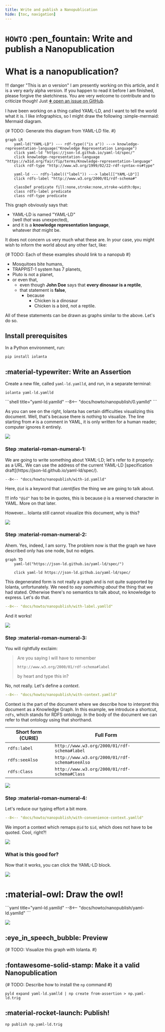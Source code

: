 ```yaml
---
title: Write and publish a Nanopublication
hide: [toc, navigation]
---
```


# `HOWTO` :pen_fountain: Write and publish a Nanopublication

# What is a nanopublication?

!!! danger "This is an α version"
    I am presently working on this article, and it is a very early alpha version. If you happen to read it before I am finished, please forgive the sketchiness. You are very welcome to contribute and to criticize though! Just [➕ open an issue on GitHub](https://github.com/iolanta-tech/iolanta/issues/).

I have been working on a thing called YAML-LD, and I want to tell the world what it is. I like infographics, so I might draw the following :simple-mermaid: Mermaid diagram.

{# TODO: Generate this diagram from YAML-LD file. #}

```mermaid
graph LR
    yaml-ld("YAML-LD") --- rdf-type(("is a")) ---> knowledge-representation-language("Knowledge Representation Language")
    click yaml-ld "https://json-ld.github.io/yaml-ld/spec/"
    click knowledge-representation-language "https://w3id.org/fair/fip/terms/Knowledge-representation-language"
    click rdf-type "http://www.w3.org/1999/02/22-rdf-syntax-ns#type"
    
    yaml-ld --- rdfs-label(("label")) ---> label[["YAML-LD"]]
    click rdfs-label "http://www.w3.org/2000/01/rdf-schema#"
    
    classDef predicate fill:none,stroke:none,stroke-width:0px;
    class rdfs-label predicate
    class rdf-type predicate
```

This graph obviously says that:

* YAML-LD is named "YAML-LD"<br/>(well *that* was unexpected),
* and it is a **knowledge representation language**,<br/>whatever *that* might be.
 
It does not concern us very much what these are. In your case, you might wish to inform the world about any other fact, like:

{# TODO: Each of these examples should link to a nanopub #}

* Mosquitoes bite humans,
* TRAPPIST-1 system has 7 planets,
* Pluto is not a planet,
* or even that,
    * even though **John Doe** says that **every dinosaur is a reptile**,
    * that statement is **false**,
        * because
            * Chicken is a dinosaur
            * Chicken is a bird, not a reptile.

All of these statements can be drawn as graphs similar to the above. Let's do so.

## Install prerequisites

In a Python environment, run:

```shell
pip install iolanta
```

## :material-typewriter: Write an Assertion

Create a new file, called `yaml-ld.yamlld`, and run, in a separate terminal:

```shell
iolanta yaml-ld.yamlld
```

<div class="grid" markdown>
<div markdown>
```shell title="yaml-ld.yamlld"
--8<-- "docs/howto/nanopublish/0.yamlld"
```

As you can see on the right, Iolanta has certain difficulties visualizing this document. Well, that's because there is nothing to visualize. The line starting from `#` is a comment in YAML, it is only written for a human reader; computer ignores it entirely.
</div>

![](/screenshots/docs.howto.nanopublish.0.yamlld.svg)
</div>

### Step :material-roman-numeral-1:

<div class="grid" markdown>
<div markdown>
We are going to write something about YAML-LD; let's refer to it properly: as a URL. We can use the address of the current YAML-LD [specification draft](https://json-ld.github.io/yaml-ld/spec/).

```shell title="yaml-ld.yamlld"
--8<-- "docs/howto/nanopublish/with-id.yamlld"
```

Here, `@id` is a keyword that *`id`entifies* the thing we are going to talk about.

!!! info
    `"@id"` has to be in quotes, this is because `@` is a reserved character in YAML. More on that later.

However... Iolanta still cannot visualize this document, why is this?
</div>

![](/screenshots/docs.howto.nanopublish.with-id.yamlld.svg)
</div>

### Step :material-roman-numeral-2:

<div class="grid" markdown>
<div markdown>
Ahem. Yes, indeed, I am sorry. The problem now is that the graph we have described only has one node, but no edges.

```mermaid
graph TD
    yaml-ld("https://json-ld.github.io/yaml-ld/spec/")
    
    click yaml-ld https://json-ld.github.io/yaml-ld/spec/
```

This degenerated form is not really a graph and is not quite supported by Iolanta, unfortunately. We need to *say something about* the thing that we had stated. Otherwise there's no semantics to talk about, no knowledge to express. Let's do that.

```yaml title="yaml-ld.yamlld" hl_lines="3 6"
--8<-- "docs/howto/nanopublish/with-label.yamlld"
```

And it works!
</div>

![](/screenshots/docs.howto.nanopublish.with-label.yamlld.svg)
</div>


### Step :material-roman-numeral-3:

<div class="grid" markdown>
<div markdown>
You will rightfully exclaim:

> Are you saying I will have to remember
> ```
> http://www.w3.org/2000/01/rdf-schema#label
> ```
> by heart and type this in?

No, not really. Let's define a *context*.

```yaml title="yaml-ld.yamlld" hl_lines="2 5"
--8<-- "docs/howto/nanopublish/with-context.yamlld"
```

Context is the part of the document where we describe how to interpret this document as a Knowledge Graph. In this example, we introduce a shortcut, `rdfs`, which stands for RDFS ontology. In the body of the document we can refer to that ontology using that shorthand.

| Short form (CURIE) | Full Form                                      |
|--------------------|------------------------------------------------|
| `rdfs:label`       | `http://www.w3.org/2000/01/rdf-schema#label`   |
| `rdfs:seeAlso`     | `http://www.w3.org/2000/01/rdf-schema#seeAlso` |
| `rdfs:Class`       | `http://www.w3.org/2000/01/rdf-schema#Class`   |

</div>

![](/screenshots/docs.howto.nanopublish.with-context.yamlld.svg)
</div>

### Step :material-roman-numeral-4:

<div class="grid" markdown>
<div markdown>
Let's reduce our typing effort a bit more.

```yaml title="yaml-ld.yamlld" hl_lines="2 5"
--8<-- "docs/howto/nanopublish/with-convenience-context.yamlld"
```
We import a context which remaps `@id` to `$id`, which does not have to be quoted. Cool, right?!
</div>

![](/screenshots/docs.howto.nanopublish.with-convenience-context.yamlld.svg)
</div>



### What is this good for?

<div class="grid" markdown>
<div markdown>
Now that it works, you can click the YAML-LD block.
</div>

![](/screenshots/json-ld.github.io.yaml-ld.spec.svg)
</div>



# :material-owl: Draw the owl!

<div class="grid" markdown>
```yaml title="yaml-ld.yamlld"
--8<-- "docs/howto/nanopublish/yaml-ld.yamlld"
```

![](/screenshots/docs.howto.nanopublish.yaml-ld.yamlld.svg)
</div>


## :eye_in_speech_bubble: Preview

{# TODO: Visualize this graph with Iolanta. #}

## :fontawesome-solid-stamp: Make it a valid Nanopublication

{# TODO: Describe how to install the `np` command #}

```shell
pyld expand yaml-ld.yamlld | np create from-assertion > np.yaml-ld.trig
```

## :material-rocket-launch: Publish!

```shell
np publish np.yaml-ld.trig
```
